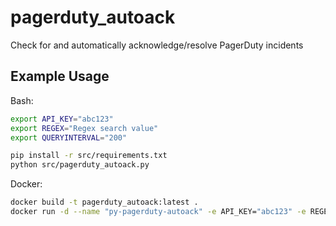 # pagerduty_autoack

Check for and automatically acknowledge/resolve PagerDuty incidents

## Example Usage

Bash:

```bash
export API_KEY="abc123"
export REGEX="Regex search value"
export QUERYINTERVAL="200"

pip install -r src/requirements.txt
python src/pagerduty_autoack.py
```

Docker:

```bash
docker build -t pagerduty_autoack:latest .
docker run -d --name "py-pagerduty-autoack" -e API_KEY="abc123" -e REGEX="Regex search value" -e QUERYINTERVAL="200" --init pagerduty_autoack:latest
```
